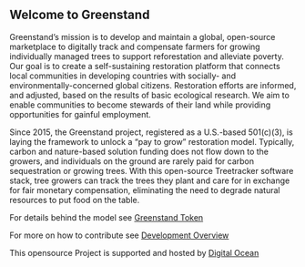 ## Welcome to Greenstand 

Greenstand’s mission is to develop and maintain a global, open-source marketplace to digitally track and compensate farmers for growing individually managed trees to support reforestation and alleviate poverty. Our goal is to create a self-sustaining restoration platform that connects local communities in developing countries with socially- and environmentally-concerned global citizens. Restoration efforts are informed, and adjusted, based on the results of basic ecological research. We aim to enable communities to become stewards of their land while providing opportunities for gainful employment.

Since 2015, the Greenstand project, registered as a U.S.-based 501(c)(3), is laying the framework to unlock a “pay to grow” restoration model. Typically, carbon and nature-based solution funding does not flow down to the growers, and individuals on the ground are rarely paid for carbon sequestration or growing trees. With this open-source Treetracker software stack, tree growers can track the trees they plant and care for in exchange for fair monetary compensation, eliminating the need to degrade natural resources to put food on the table. 

For details behind the model see [Greenstand Token](https://github.com/Greenstand/Greenstand-Overview/blob/master/Greenstand-Token.md)

For more on how to contribute see [Development Overview](https://github.com/Greenstand/Greenstand-Overview#welcome-to-greenstands-treetracker-project)

This opensource Project is supported and hosted by [Digital Ocean](https://digitalocean.com) 
<!--

**Here are some ideas to get you started:**

🙋‍♀️ A short introduction - what is your organization all about?
🌈 Contribution guidelines - how can the community get involved?
👩‍💻 Useful resources - where can the community find your docs? Is there anything else the community should know?
🍿 Fun facts - what does your team eat for breakfast?
🧙 Remember, you can do mighty things with the power of [Markdown](https://docs.github.com/github/writing-on-github/getting-started-with-writing-and-formatting-on-github/basic-writing-and-formatting-syntax)
-->
